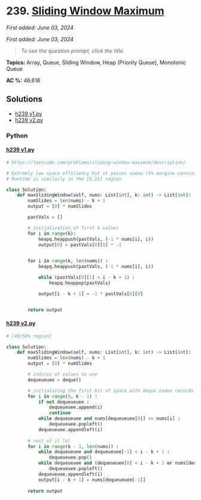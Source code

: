 # 239. [Sliding Window Maximum](<https://leetcode.com/problems/sliding-window-maximum>)

*First added: June 03, 2024*

*First added: June 03, 2024*


> *To see the question prompt, click the title.*

**Topics:** Array, Queue, Sliding Window, Heap (Priority Queue), Monotonic Queue

**AC %:** 46.616


## Solutions

- [h239 v1.py](<../my-submissions/h239 v1.py>)
- [h239 v2.py](<../my-submissions/h239 v2.py>)
### Python
#### [h239 v1.py](<../my-submissions/h239 v1.py>)
```Python
# https://leetcode.com/problems/sliding-window-maximum/description/

# Extremly low space efficiency but it passes soooo (5% margine consistently)
# Runtime is similarly in the [0,25] region

class Solution:
    def maxSlidingWindow(self, nums: List[int], k: int) -> List[int]:
        numSlides = len(nums) - k + 1
        output = [0] * numSlides

        pastVals = []

        # initialization of first k values
        for i in range(k):
            heapq.heappush(pastVals, (-1 * nums[i], i))
            output[0] = pastVals[0][0] * -1
            

        for i in range(k, len(nums)) :
            heapq.heappush(pastVals, (-1 * nums[i], i))

            while (pastVals[0][1] < i - k + 1) :
                heapq.heappop(pastVals)

            output[i - k + 1] = -1 * pastVals[0][0]


        return output
```

#### [h239 v2.py](<../my-submissions/h239 v2.py>)
```Python
# [40/50% region]

class Solution:
    def maxSlidingWindow(self, nums: List[int], k: int) -> List[int]:
        numSlides = len(nums) - k + 1
        output = [0] * numSlides

        # indices of values to use
        dequeueuee = deque()

        # initializing the first bit of space with deque index records
        for i in range(0, k - 1) :
            if not dequeueuee :
                dequeueuee.append(i) 
                continue
            while dequeueuee and nums[dequeueuee[0]] <= nums[i] : 
                dequeueuee.popleft()
            dequeueuee.appendleft(i)
        
        # rest of it lol
        for i in range(k - 1, len(nums)) :
            while dequeueuee and dequeueuee[-1] < i - k + 1 :
                dequeueuee.pop()
            while dequeueuee and (dequeueuee[0] < i - k + 1 or nums[dequeueuee[0]] <= nums[i]) :
                dequeueuee.popleft()
            dequeueuee.appendleft(i)
            output[i - k + 1] = nums[dequeueuee[-1]]
        
        return output
```

